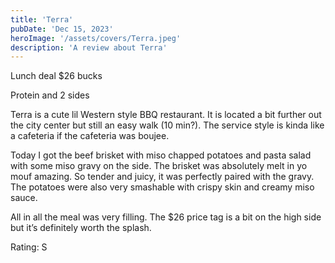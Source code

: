 ```yaml
---
title: 'Terra'
pubDate: 'Dec 15, 2023'
heroImage: '/assets/covers/Terra.jpeg'
description: 'A review about Terra'
---
```


Lunch deal $26 bucks

Protein and 2 sides

Terra is a cute lil Western style BBQ restaurant. It is located a bit further out the city center but still an easy walk (10 min?). The service style is kinda like a cafeteria if the cafeteria was boujee.

Today I got the beef brisket with miso chapped potatoes and pasta salad with some miso gravy on the side. The brisket was absolutely melt in yo mouf amazing. So tender and juicy, it was perfectly paired with the gravy. The potatoes were also very smashable with crispy skin and creamy miso sauce.

All in all the meal was very filling. The $26 price tag is a bit on the high side but it’s definitely worth the splash.

Rating: S
